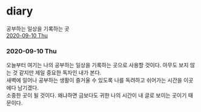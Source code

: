 # diary
공부하는 일상을 기록하는 곳    
[2020-09-10 Thu](#2020-09-10-thu)

### 2020-09-10 Thu
오늘부터 여기는 나의 공부하는 일상을 기록하는 곳으로 사용할 것이다. 아무도 보지 않는 것 같지만 제일 중요한 독자인 내가 본다.    
새벽에 일어나 공부하는 생활이 즐거울 수 있도록 나를 독려하고 쉬어가는 시간을 이곳에다 남기겠다.     
소중한 곳이 될 것이다. 왜냐하면 금보다도 귀한 나의 시간이 내 글로 보이는 곳이기 때문이다.  
